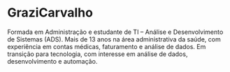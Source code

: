 # GraziCarvalho
Formada em Administração e estudante de TI – Análise e Desenvolvimento de Sistemas (ADS). Mais de 13 anos na área administrativa da saúde, com experiência em contas médicas, faturamento e análise de dados. Em transição para tecnologia, com interesse em análise de dados, desenvolvimento e automação.
